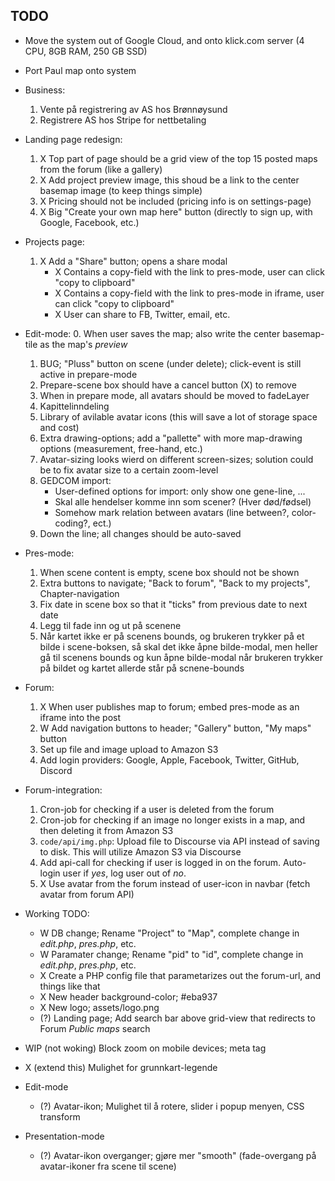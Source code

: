 ## TODO

- Move the system out of Google Cloud, and onto klick.com server (4 CPU, 8GB RAM, 250 GB SSD)
- Port Paul map onto system


- Business:
	1. Vente på registrering av AS hos Brønnøysund
	2. Registrere AS hos Stripe for nettbetaling


- Landing page redesign:
	1. X Top part of page should be a grid view of the top 15 posted maps from the forum (like a gallery)
	2. X Add project preview image, this shoud be a link to the center basemap image (to keep things simple)
	3. X Pricing should not be included (pricing info is on settings-page)
	4. X Big "Create your own map here" button (directly to sign up, with Google, Facebook, etc.)
- Projects page:
	1. X Add a "Share" button; opens a share modal
		- X Contains a copy-field with the link to pres-mode, user can click "copy to clipboard"
		- X Contains a copy-field with the link to pres-mode in iframe, user can click "copy to clipboard"
		- X User can share to FB, Twitter, email, etc.
- Edit-mode:
	0. When user saves the map; also write the center basemap-tile as the map's *preview*
	1. BUG; "Pluss" button on scene (under delete); click-event is still active in prepare-mode
	2. Prepare-scene box should have a cancel button (X) to remove
	3. When in prepare mode, all avatars should be moved to fadeLayer
	4. Kapittelinndeling
	5. Library of avilable avatar icons (this will save a lot of storage space and cost)
	6. Extra drawing-options; add a "pallette" with more map-drawing options (measurement, free-hand, etc.)
	7. Avatar-sizing looks wierd on different screen-sizes; solution could be to fix avatar size to a certain zoom-level
	8. GEDCOM import:
		- User-defined options for import: only show one gene-line, ...
		- Skal alle hendelser komme inn som scener? (Hver død/fødsel)
		- Somehow mark relation between avatars (line between?, color-coding?, ect.)
	9. Down the line; all changes should be auto-saved
- Pres-mode:
	1. When scene content is empty, scene box should not be shown
	2. Extra buttons to navigate; "Back to forum", "Back to my projects", Chapter-navigation
	3. Fix date in scene box so that it "ticks" from previous date to next date
	4. Legg til fade inn og ut på scenene
	5. Når kartet ikke er på scenens bounds, og brukeren trykker på et bilde i scene-boksen, så skal det ikke åpne bilde-modal, men heller gå til scenens bounds og kun åpne bilde-modal når brukeren trykker på bildet og kartet allerde står på scnene-bounds
- Forum:
	1. X When user publishes map to forum; embed pres-mode as an iframe into the post
	2. W Add navigation buttons to header; "Gallery" button, "My maps" button
	3. Set up file and image upload to Amazon S3
	4. Add login providers: Google, Apple, Facebook, Twitter, GitHub, Discord
- Forum-integration:
	1. Cron-job for checking if a user is deleted from the forum
	2. Cron-job for checking if an image no longer exists in a map, and then deleting it from Amazon S3
	3. `code/api/img.php`: Upload file to Discourse via API instead of saving to disk. This will utilize Amazon S3 via Discourse
	4. Add api-call for checking if user is logged in on the forum. Auto-login user if *yes*, log user out of *no*.
	5. X Use avatar from the forum instead of user-icon in navbar (fetch avatar from forum API)


- Working TODO:
	- W DB change; Rename "Project" to "Map", complete change in *edit.php*, *pres.php*, etc.
	- W Paramater change; Rename "pid" to "id", complete change in *edit.php*, *pres.php*, etc.
	- X Create a PHP config file that parametarizes out the forum-url, and things like that
	- X New header background-color; #eba937
	- X New logo; assets/logo.png
	- (?) Landing page; Add search bar above grid-view that redirects to Forum *Public maps* search






- WIP (not woking) Block zoom on mobile devices; meta tag
- X (extend this) Mulighet for grunnkart-legende
- Edit-mode
	- (?) Avatar-ikon; Mulighet til å rotere, slider i popup menyen, CSS transform
- Presentation-mode
	- (?) Avatar-ikon overganger; gjøre mer "smooth" (fade-overgang på avatar-ikoner fra scene til scene)
